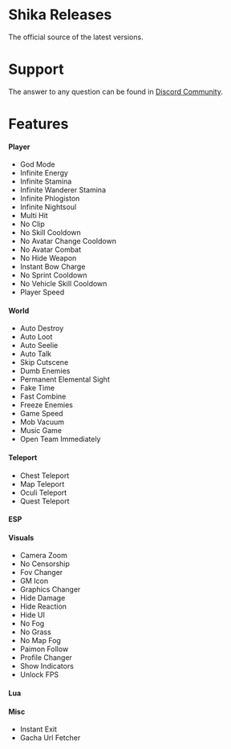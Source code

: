 # Shika Releases
The official source of the latest versions.

# Support
The answer to any question can be found in [Discord Community](https://discord.gg/shika).

# Features
#### Player
* God Mode
* Infinite Energy
* Infinite Stamina
* Infinite Wanderer Stamina
* Infinite Phlogiston
* Infinite Nightsoul
* Multi Hit
* No Clip
* No Skill Cooldown
* No Avatar Change Cooldown
* No Avatar Combat
* No Hide Weapon
* Instant Bow Charge
* No Sprint Cooldown
* No Vehicle Skill Cooldown
* Player Speed
#### World
* Auto Destroy
* Auto Loot
* Auto Seelie
* Auto Talk
* Skip Cutscene
* Dumb Enemies
* Permanent Elemental Sight
* Fake Time
* Fast Combine
* Freeze Enemies
* Game Speed
* Mob Vacuum
* Music Game
* Open Team Immediately
#### Teleport
* Chest Teleport
* Map Teleport
* Oculi Teleport
* Quest Teleport
#### ESP
#### Visuals
* Camera Zoom
* No Censorship
* Fov Changer
* GM Icon
* Graphics Changer
* Hide Damage
* Hide Reaction
* Hide UI
* No Fog
* No Grass
* No Map Fog
* Paimon Follow
* Profile Changer
* Show Indicators
* Unlock FPS
#### Lua
#### Misc
* Instant Exit
* Gacha Url Fetcher
